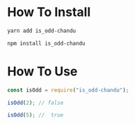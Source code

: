 # How To Install

```sh
yarn add is_odd-chandu

npm install is_odd-chandu
```

# How To Use

```js
const isOdd = require("is_odd-chandu");

isOdd(2); // false

isOdd(5); //  true
```
